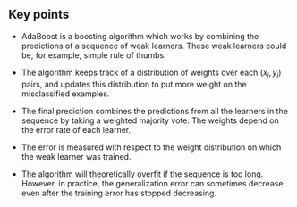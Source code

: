 ## Key points

- AdaBoost is a boosting algorithm which works by combining the predictions of a sequence of weak learners. These weak learners could be, for example, simple rule of thumbs.

- The algorithm keeps track of a distribution of weights over each $(x_{i},y_{i})$ pairs, and updates this distribution to put more weight on the misclassified examples.

- The final prediction combines the predictions from all the learners in the sequence by taking a weighted majority vote. The weights depend on the error rate of each learner.

- The error is measured with respect to the weight distribution on which the weak learner was trained.

- The algorithm will theoretically overfit if the sequence is too long. However, in practice, the generalization error can sometimes decrease even after the training error has stopped decreasing.